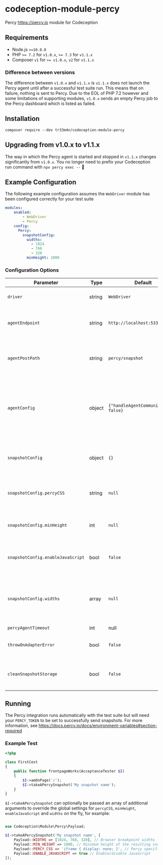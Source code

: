 # codeception-module-percy
Percy https://percy.io module for Codeception

## Requirements
- Node.js `>=10.0.0`
- PHP `>= 7.2` for `v1.0.x`, `>= 7.3` for `v1.1.x`
- Composer `v1` for `>= v1.0.x`, `v2` for `v1.1.x`

### Difference between versions
The difference between `v1.0.x` and `v1.1.x` is `v1.1.x` does not launch the Percy agent until after a successful test suite run. This means that on failure, nothing is sent to Percy. Due to the EOL of PHP 7.2 however and some limitations of supporting modules, `v1.0.x` sends an empty Percy job to the Percy dashboard which is listed as failed.
## Installation
```shell script
composer require --dev tr33m4n/codeception-module-percy
```
## Upgrading from v1.0.x to v1.1.x
The way in which the Percy agent is started and stopped in `v1.1.x` changes significantly from `v1.0.x`. You no longer need to prefix your Codeception run command with `npx percy exec --` :tada:
## Example Configuration
The following example configuration assumes the `WebDriver` module has been configured correctly for your test suite
```yaml
modules:
    enabled:
        - WebDriver
        - Percy
    config:
      Percy:
        snapshotConfig:
          widths:
            - 1024
            - 768
            - 320
          minHeight: 1080
```
### Configuration Options
| Parameter                         | Type     | Default                               | Description                                                                                                                                                                                                                 |
| --------------------------------- | -------- | ------------------------------------- | --------------------------------------------------------------------------------------------------------------------------------------------------------------------------------------------------------------------------- |
| `driver`                          | string   | `WebDriver`                           | Set an alternative driver                                                                                                                                                                                                   |
| `agentEndpoint`                   | string   | `http://localhost:5338`               | The endpoint used for operations within the Percy agent                                                                                                                                                                     |
| `agentPostPath`                   | string   | `percy/snapshot`                      | The path relative to the agent endpoint to post a snapshot to                                                                                                                                                               |
| `agentConfig`                     | object   | `{"handleAgentCommunication": false}` | Additional configuration to pass the the `PercyAgent` class when initialised within Chrome driver                                                                                                                           |
| `snapshotConfig`                  | object   | `{}`                                  | Additional configuration to pass to the "snapshot" functionality                                                                                                                                                            |
| `snapshotConfig.percyCSS`         | string   | `null`                                | Percy specific CSS to apply to the "snapshot"                                                                                                                                                                               |
| `snapshotConfig.minHeight`        | int      | `null`                                | Minimum height of the resulting "snapshot" in pixels                                                                                                                                                                        |
| `snapshotConfig.enableJavaScript` | bool     | `false`                               | Enable JavaScript in the Percy rendering environment                                                                                                                                                                        |
| `snapshotConfig.widths`           | array    | `null`                                | An array of integers representing the browser widths at which you want to take snapshots                                                                                                                                    |
| `percyAgentTimeout`               | int|null | `null`                                | [debug] The length of the time the Percy agent will listen for incoming snapshots and send on to Percy.io (the amount of time needed to send all snapshots after a successful test suite run). No timeout is set by default |
| `throwOnAdapterError`             | bool     | `false`                               | [debug] Throw exception on adapter error                                                                                                                                                                                    |
| `cleanSnapshotStorage`            | bool     | `false`                               | [debug] Clean stored snapshot HTML after run                                                                                                                                                                                |

## Running
The Percy integration runs automatically with the test suite but will need your `PERCY_TOKEN` to be set to successfully send snapshots. For more information, see https://docs.percy.io/docs/environment-variables#section-required
### Example Test
```php
<?php

class FirstCest
{
    public function frontpageWorks(AcceptanceTester $I)
    {
        $I->amOnPage('/');
        $I->takeAPercySnapshot('My snapshot name');
    }
}
```
`$I->takeAPercySnapshot` can optionally be passed an array of additional arguments to override the global settings for `percyCSS`, `minHeight`, `enableJavaScript` and `widths` on the fly, for example:
```php

use Codeception\Module\Percy\Payload;

$I->takeAPercySnapshot('My snapshot name', [
    Payload::WIDTHS => [1024, 768, 320], // Browser breakpoint widths
    Payload::MIN_HEIGHT => 1080, // Minimum height of the resulting snapshot
    Payload::PERCY_CSS => 'iframe { display: none; }', // Percy specific CSS
    Payload::ENABLE_JAVASCRIPT => true // Enable/disable JavaScript
]);
```
